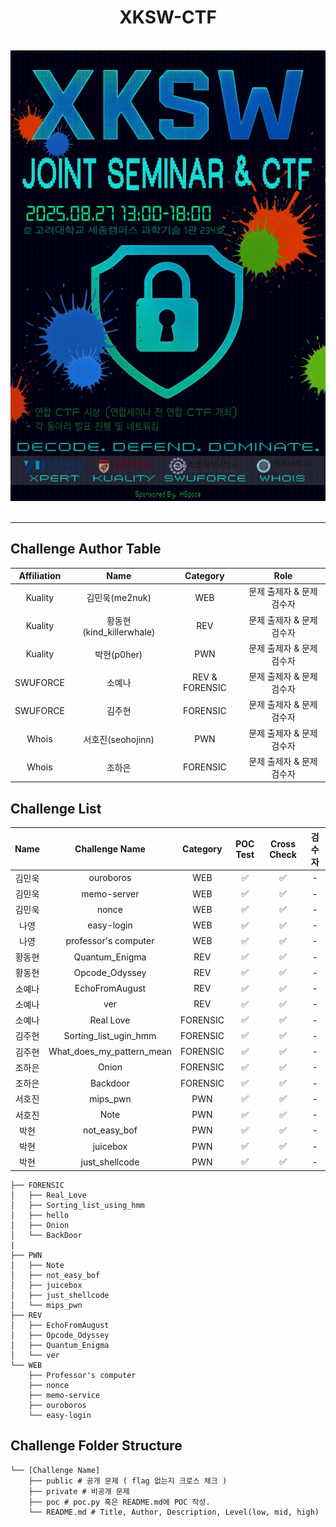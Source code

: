 <div align="center">
  
# XKSW-CTF

<br>
<img src="docs/image.png" alt="XKSW-CTF" width="600"/>
<br>
<br>

---

</div>

## Challenge Author Table

| Affiliation | Name | Category | Role |
| :-: | :-: | :-: | :-: |
| Kuality | 김민욱(me2nuk) | WEB | 문제 출제자 & 문제 검수자 |
| Kuality | 황동현(kind_killerwhale) | REV | 문제 출제자 & 문제 검수자 | 
| Kuality | 박현(p0her) | PWN | 문제 출제자 & 문제 검수자 |
| SWUFORCE | 소예나 | REV & FORENSIC | 문제 출제자 & 문제 검수자 |
| SWUFORCE | 김주현 | FORENSIC | 문제 출제자 & 문제 검수자 |
| Whois | 서호진(seohojinn) | PWN | 문제 출제자 & 문제 검수자 |
| Whois | 조하은 | FORENSIC | 문제 출제자 & 문제 검수자 |


## Challenge List

| Name | Challenge Name | Category | POC Test | Cross Check | 검수자 | 
| :-: | :-: | :-: | :-: | :-: | :-: |
| 김민욱 | ouroboros | WEB | ✅ | ✅ | - | 
| 김민욱 | memo-server | WEB | ✅ | ✅ | - |
| 김민욱 | nonce | WEB | ✅ | ✅ | - |
| 나영 | easy-login | WEB | ✅ | ✅ | - |
| 나영 | professor's computer | WEB | ✅ | ✅ | - | 
| 황동현 | Quantum_Enigma | REV | ✅ | ✅ | - |
| 황동현 | Opcode_Odyssey | REV | ✅ | ✅ | - |
| 소예나 | EchoFromAugust | REV | ✅ | ✅ | - |
| 소예나 | ver | REV | ✅ | ✅ | - |
| 소예나 | Real Love | FORENSIC | ✅ | ✅ | - |
| 김주현 | Sorting_list_ugin_hmm | FORENSIC | ✅ | ✅ | - |
| 김주현 | What_does_my_pattern_mean | FORENSIC | ✅ | ✅ | - |
| 조하은 | Onion | FORENSIC | ✅ | ✅ | - |
| 조하은 | Backdoor | FORENSIC | ✅ | ✅ | - |
| 서호진 | mips_pwn | PWN | ✅ | ✅ | - |
| 서호진 | Note | PWN | ✅ | ✅ | - |
| 박현 | not_easy_bof | PWN | ✅ | ✅ | - |
| 박현 | juicebox | PWN | ✅ | ✅ | - |
| 박현 | just_shellcode | PWN | ✅ | ✅ | - |

```
├── FORENSIC
│   ├── Real_Love
│   ├── Sorting_list_using_hmm
│   ├── hello
│   ├── Onion
│   └── BackDoor
|
├── PWN
│   ├── Note
│   ├── not_easy_bof
│   ├── juicebox
│   ├── just_shellcode
│   └── mips_pwn
├── REV
│   ├── EchoFromAugust
│   ├── Opcode_Odyssey
│   ├── Quantum_Enigma
│   └── ver
└── WEB
    ├── Professor's computer
    ├── nonce
    ├── memo-service
    ├── ouroboros
    └── easy-login
```

## Challenge Folder Structure

```
└── [Challenge Name]
    ├── public # 공개 문제 ( flag 없는지 크로스 체크 )
    ├── private # 비공개 문제
    ├── poc # poc.py 혹은 README.md에 POC 작성.
    └── README.md # Title, Author, Description, Level(low, mid, high)
```

